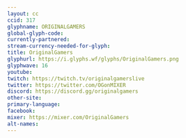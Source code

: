 ```yaml
---
layout: cc
ccid: 317
glyphname: ORIGINALGAMERS
global-glyph-code: 
currently-partnered: 
stream-currency-needed-for-glyph: 
title: OriginalGamers
glyphurl: https://i.glyphs.wf/glyphs/OriginalGamers.png
glyphwave: 16
youtube: 
twitch: https://twitch.tv/originalgamerslive
twitter: https://twitter.com/OGonMIXER
discord: https://discord.gg/originalgamers
other-site: 
primary-language: 
facebook: 
mixer: https://mixer.com/OriginalGamers
alt-names: 
---
```


